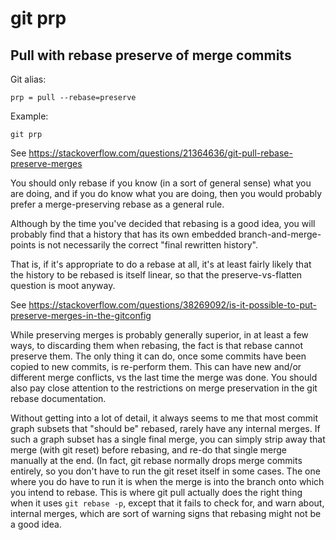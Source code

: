 # git prp

## Pull with rebase preserve of merge commits

Git alias:

```git
prp = pull --rebase=preserve
```

Example:

```shell
git prp
```

See https://stackoverflow.com/questions/21364636/git-pull-rebase-preserve-merges

You should only rebase if you know (in a sort of general sense)
what you are doing, and if you do know what you are doing, then you
would probably prefer a merge-preserving rebase as a general rule.

Although by the time you've decided that rebasing is a good idea,
you will probably find that a history that has its own embedded
branch-and-merge-points is not necessarily the correct "final
rewritten history".

That is, if it's appropriate to do a rebase at all, it's at least fairly
likely that the history to be rebased is itself linear, so that the
preserve-vs-flatten question is moot anyway.

See https://stackoverflow.com/questions/38269092/is-it-possible-to-put-preserve-merges-in-the-gitconfig

While preserving merges is probably generally superior, in at least a
few ways, to discarding them when rebasing, the fact is that rebase
cannot preserve them. The only thing it can do, once some commits
have been copied to new commits, is re-perform them. This can have new
and/or different merge conflicts, vs the last time the merge was done.
You should also pay close attention to the restrictions on merge
preservation in the git rebase documentation.

Without getting into a lot of detail, it always seems to me that most
commit graph subsets that "should be" rebased, rarely have any
internal merges. If such a graph subset has a single final merge, you
can simply strip away that merge (with git reset) before rebasing,
and re-do that single merge manually at the end. (In fact, git rebase
normally drops merge commits entirely, so you don't have to run the git
reset itself in some cases. The one where you do have to run it is when
the merge is into the branch onto which you intend to rebase. This is
where git pull actually does the right thing when it uses
`git rebase -p`, except that it fails to check for, and warn about,
internal merges, which are sort of warning signs that rebasing might
not be a good idea.
